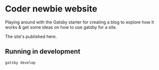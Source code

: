 # Coder newbie website
Playing around with the Gatsby starter for creating a blog to explore how it works & get some ideas on how to use gatsby for a site. 

The site's published here. 

## Running in development
`gatsby develop`
